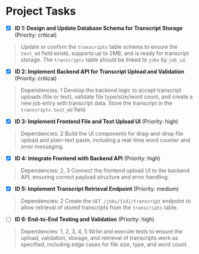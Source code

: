 # Project Tasks

- [x] **ID 1: Design and Update Database Schema for Transcript Storage** (Priority: critical)
> Update or confirm the `transcripts` table schema to ensure the `text_md` field exists, supports up to 2MB, and is ready for transcript storage. The `transcripts` table should be linked to `jobs` by `job_id`.

- [x] **ID 2: Implement Backend API for Transcript Upload and Validation** (Priority: critical)
> Dependencies: 1
> Develop the backend logic to accept transcript uploads (file or text), validate file type/size/word count, and create a new job entry with transcript data. Store the transcript in the `transcripts.text_md` field.

- [x] **ID 3: Implement Frontend File and Text Upload UI** (Priority: high)
> Dependencies: 2
> Build the UI components for drag-and-drop file upload and plain-text paste, including a real-time word counter and error messaging.

- [x] **ID 4: Integrate Frontend with Backend API** (Priority: high)
> Dependencies: 2, 3
> Connect the frontend upload UI to the backend API, ensuring correct payload structure and error handling.

- [x] **ID 5: Implement Transcript Retrieval Endpoint** (Priority: medium)
> Dependencies: 2
> Create the `GET /jobs/{id}/transcript` endpoint to allow retrieval of stored transcripts from the `transcripts` table.

- [ ] **ID 6: End-to-End Testing and Validation** (Priority: high)
> Dependencies: 1, 2, 3, 4, 5
> Write and execute tests to ensure the upload, validation, storage, and retrieval of transcripts work as specified, including edge cases for file size, type, and word count.